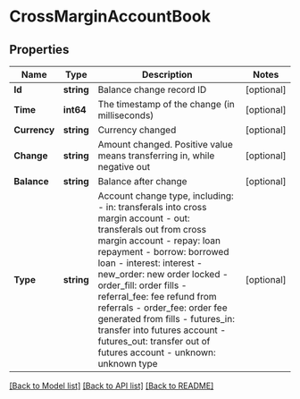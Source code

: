 # CrossMarginAccountBook

## Properties

Name | Type | Description | Notes
------------ | ------------- | ------------- | -------------
**Id** | **string** | Balance change record ID | [optional] 
**Time** | **int64** | The timestamp of the change (in milliseconds) | [optional] 
**Currency** | **string** | Currency changed | [optional] 
**Change** | **string** | Amount changed. Positive value means transferring in, while negative out | [optional] 
**Balance** | **string** | Balance after change | [optional] 
**Type** | **string** | Account change type, including:  - in: transferals into cross margin account - out: transferals out from cross margin account - repay: loan repayment - borrow: borrowed loan - interest: interest - new_order: new order locked - order_fill: order fills - referral_fee: fee refund from referrals - order_fee: order fee generated from fills - futures_in: transfer into futures account - futures_out: transfer out of futures account - unknown: unknown type | [optional] 

[[Back to Model list]](../README.md#documentation-for-models) [[Back to API list]](../README.md#documentation-for-api-endpoints) [[Back to README]](../README.md)


